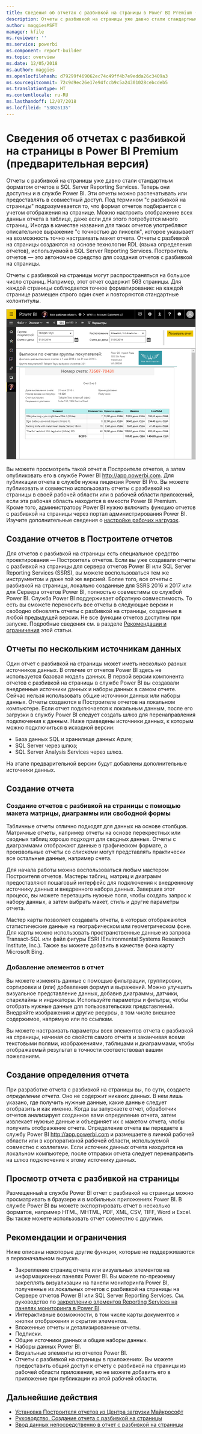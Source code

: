 ```yaml
---
title: Сведения об отчетах с разбивкой на страницы в Power BI Premium (предварительная версия)
description: Отчеты с разбивкой на страницы уже давно стали стандартным форматом отчетов в SQL Server Reporting Services. Теперь они доступны и в службе Power BI. Эти отчеты можно распечатывать или предоставлять в совместный доступ. Вы можете полностью управлять макетом такого отчета. Например, можно настроить отображение всех данных отчета в таблице, даже если для этого потребуется много страниц.
author: maggiesMSFT
manager: kfile
ms.reviewer: ''
ms.service: powerbi
ms.component: report-builder
ms.topic: overview
ms.date: 12/05/2018
ms.author: maggies
ms.openlocfilehash: d79299f469062ec74c49ff4b7e9edda26c3409a3
ms.sourcegitcommit: 72c9d9ec26e17e94fccb9c5a24301028cebcdeb5
ms.translationtype: HT
ms.contentlocale: ru-RU
ms.lasthandoff: 12/07/2018
ms.locfileid: "53026135"
---
```

# <a name="what-are-paginated-reports-in-power-bi-premium-preview"></a>Сведения об отчетах с разбивкой на страницы в Power BI Premium (предварительная версия)
Отчеты с разбивкой на страницы уже давно стали стандартным форматом отчетов в SQL Server Reporting Services. Теперь они доступны и в службе Power BI. Эти отчеты можно распечатывать или предоставлять в совместный доступ. Под термином "с разбивкой на страницы" подразумевается то, что формат отчетов подбирается с учетом отображения на странице. Можно настроить отображение всех данных отчета в таблице, даже если для этого потребуется много страниц. Иногда в качестве названия для таких отчетов употребляют описательное выражение "с точностью до пикселя", которое указывает на возможность точно настраивать макет отчета. Отчеты с разбивкой на страницы создаются на основе технологии RDL (языка определения отчетов), используемой в SQL Server Reporting Services. Построитель отчетов — это автономное средство для создания отчетов с разбивкой на страницы. 

Отчеты с разбивкой на страницы могут распространяться на большое число страниц. Например, этот отчет содержит 563 страницы. Для каждой страницы соблюдается точное форматирование: на каждой странице размещен строго один счет и повторяются стандартные колонтитулы.

![Отчет с разбивкой на страницы в службе Power BI](media/paginated-reports-report-builder-power-bi/power-bi-paginated-wwi-report-page.png)

Вы можете просмотреть такой отчет в Построителе отчетов, а затем опубликовать его в службе Power BI http://app.powerbi.com. Для публикации отчета в службе нужна лицензия Power BI Pro. Вы можете публиковать и совместно использовать отчеты с разбивкой на страницы в своей рабочей области или в рабочей области приложений, если эта рабочая область находится в емкости Power BI Premium. Кроме того, администратору Power BI нужно включить функцию отчетов с разбивкой на страницы через портал администрирования Power BI. Изучите дополнительные сведения о [настройке рабочих нагрузок](service-admin-premium-manage.md#configure-workloads). 

## <a name="create-reports-in-report-builder"></a>Создание отчетов в Построителе отчетов

Для отчетов с разбивкой на страницы есть специальное средство проектирования — Построитель отчетов. Если вы уже создавали отчеты с разбивкой на страницы для сервера отчетов Power BI или SQL Server Reporting Services (SSRS), вы можете воспользоваться тем же инструментом и даже той же версией. Более того, все отчеты с разбивкой на страницы, локально созданные для SSRS 2016 и 2017 или для Сервера отчетов Power BI, полностью совместимы со службой Power BI. Служба Power BI поддерживает обратную совместимость. То есть вы сможете переносить все отчеты в следующие версии и свободно обновлять отчеты с разбивкой на страницы, созданные в любой предыдущей версии. Не все функции отчетов доступны при запуске. Подробные сведения см. в разделе [Рекомендации и ограничения](#limitations-and-considerations) этой статьи.
     
## <a name="report-from-a-variety-of-data-sources"></a>Отчеты по нескольким источникам данных

Один отчет с разбивкой на страницы может иметь несколько разных источников данных. В отличие от отчетов Power BI здесь не используется базовая модель данных. В первой версии компонента отчетов с разбивкой на страницы в службе Power BI вы создавали внедренные источники данных и наборы данных в самом отчете. Сейчас нельзя использовать общие источники данных или наборы данных. Отчеты создаются в Построителе отчетов на локальном компьютере. Если отчет подключается к локальным данным, после его загрузки в службу Power BI следует создать шлюз для перенаправления подключения к данным. Ниже приведены источники данных, к которым можно подключиться в исходной версии:

- База данных SQL и хранилище данных Azure;
- SQL Server через шлюз;
- SQL Server Analysis Services через шлюз.
 
На этапе предварительной версии будут добавлены дополнительные источники данных.

## <a name="design-your-report"></a>Создание отчета  

### <a name="create-paginated-reports-with-matrix-chart-and-free-form-layouts"></a>Создание отчетов с разбивкой на страницы с помощью макета матрицы, диаграммы или свободной формы

Табличные отчеты отлично подходят для данных на основе столбцов. Матричные отчеты, например отчеты на основе перекрестных или сводных таблиц хорошо подходят для сводных данных. Отчеты с диаграммами отображают данные в графическом формате, а произвольные отчеты со *списками* могут представлять практически все остальные данные, например счета. 
  
Для начала работы можно воспользоваться любым мастером Построителя отчетов. Мастеры таблиц, матриц и диаграмм предоставляют пошаговый интерфейс для подключения к внедренному источнику данных и внедренного набора данных. Завершив этот процесс, вы можете перетащить нужные поля, чтобы создать запрос к набору данных, а затем выбрать макет, стиль и другие параметры отчета.  
  
Мастер карты позволяет создавать отчеты, в которых отображаются статистические данные на географическом или геометрическом фоне. Для карты можно использовать пространственные данные из запроса Transact-SQL или файл фигуры ESRI (Environmental Systems Research Institute, Inc.). Также вы можете добавить в качестве фона карту Microsoft Bing.  

### <a name="add-more-to-your-report"></a>Добавление элементов в отчет

Вы можете изменять данные с помощью фильтрации, группировки, сортировки и (или) добавления формул и выражений. Можно улучшить визуальное представление данных, добавив диаграммы, датчики, спарклайны и индикаторы.  Используйте параметры и фильтры, чтобы отобрать нужные данные для пользовательских представлений. Внедряйте изображения и другие ресурсы, в том числе внешнее содержимое, напрямую или по ссылкам.  

Вы можете настраивать параметры всех элементов отчета с разбивкой на страницы, начиная со свойств самого отчета и заканчивая всеми текстовыми полями, изображениями, таблицами и диаграммами, чтобы отображаемый результат в точности соответствовал вашим пожеланиям.

## <a name="creating-a-report-definition"></a>Создание определения отчета

При разработке отчета с разбивкой на страницы вы, по сути, создаете *определение отчета*. Оно не содержит никаких данных. В нем лишь указано, где получить нужные данные, какие данные следует отобразить и как именно. Когда вы запускаете отчет, обработчик отчетов анализирует созданное вами определение отчета, затем извлекает нужные данные и объединяет их с макетом отчета, чтобы получить отображение отчета. Определение отчета вы передаете в службу Power BI http://app.powerbi.com и размещаете в личной рабочей области или в корпоративной рабочей области, используемой совместно с коллегами. Если источник данных отчета находится на локальном компьютере, после отправки отчета следует перенаправить на шлюз подключение к этому источнику данных. 

## <a name="view-your-paginated-report"></a>Просмотр отчета с разбивкой на страницы
Размещенный в службе Power BI отчет с разбивкой на страницы можно просматривать в браузере и в мобильных приложениях Power BI. В службе Power BI вы можете экспортировать отчет в несколько форматов, например HTML, MHTML, PDF, XML, CSV, TIFF, Word и Excel. Вы также можете использовать отчет совместно с другими.  
  
## <a name="limitations-and-considerations"></a>Рекомендации и ограничения

Ниже описаны некоторые другие функции, которые не поддерживаются в первоначальном выпуске.

- Закрепление страниц отчета или визуальных элементов на информационных панелях Power BI. Вы можете по-прежнему закреплять визуализации на панели мониторинга Power BI, полученные из локальных отчетов с разбивкой на страницы на Сервере отчетов Power BI или SQL Server Reporting Services. См. руководство по [закреплению элементов Reporting Services на панелях мониторинга в Power BI](https://docs.microsoft.com/sql/reporting-services/pin-reporting-services-items-to-power-bi-dashboards).
- Интерактивные возможности, в том числе карты документов и кнопки отображения и скрытия элементов.
- Вложенные отчеты и детализированные отчеты.
- Подписки.
- Общие источники данных и общие наборы данных.
- Наборы данных Power BI.
- Визуальные элементы из отчетов Power BI.
- Отчеты с разбивкой на страницы в приложениях. Вы можете предоставить общий доступ к отчету с разбивкой на страницы из рабочей области приложения, но не можете добавить его в приложение при публикации из этой рабочей области.
 
## <a name="next-steps"></a>Дальнейшие действия

- [Установка Построителя отчетов из Центра загрузки Майкрософт](http://go.microsoft.com/fwlink/?LinkID=734968)
- [Руководство. Создание отчета с разбивкой на страницы](paginated-reports-quickstart-aw.md)
- [Ввод данных непосредственно в отчет с разбивкой на страницы](paginated-reports-enter-data.md)

  

